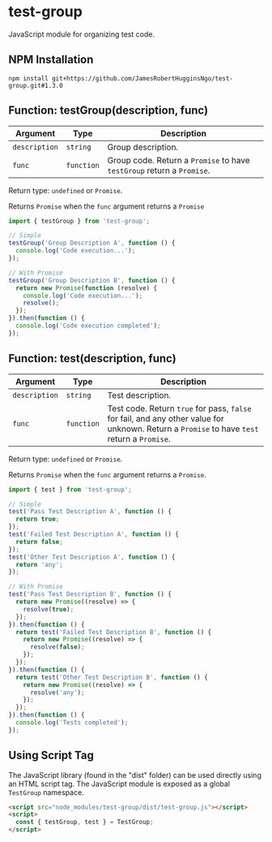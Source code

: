 # test-group

JavaScript module for organizing test code.

## NPM Installation

```
npm install git+https://github.com/JamesRobertHugginsNgo/test-group.git#1.3.0
```

## Function: testGroup(description, func)

Argument | Type | Description
-- | -- | --
`description` | `string` | Group description.
`func` | `function` | Group code. Return a `Promise` to have `testGroup` return a `Promise`.

Return type: `undefined` or `Promise`.

Returns `Promise` when the `func` argument returns a `Promise`

``` JavaScript
import { testGroup } from 'test-group';

// Simple
testGroup('Group Description A', function () {
  console.log('Code execution...');
});

// With Promise
testGroup('Group Description B', function () {
  return new Promise(function (resolve) {
    console.log('Code execution...');
    resolve();
  });
}).then(function () {
  console.log('Code execution completed');
});
```

## Function: test(description, func)

Argument | Type | Description
-- | -- | --
`description` | `string` | Test description.
`func` | `function` | Test code. Return `true` for pass, `false` for fail, and any other value for unknown. Return a `Promise` to have `test` return a `Promise`.

Return type: `undefined` or `Promise`.

Returns `Promise` when the `func` argument returns a `Promise`.

``` JavaScript
import { test } from 'test-group';

// Simple
test('Pass Test Description A', function () {
  return true;
});
test('Failed Test Description A', function () {
  return false;
});
test('Other Test Description A', function () {
  return 'any';
});

// With Promise
test('Pass Test Description B', function () {
  return new Promise((resolve) => {
    resolve(true);
  });
}).then(function () {
  return test('Failed Test Description B', function () {
    return new Promise((resolve) => {
      resolve(false);
    });
  });
}).then(function () {
  return test('Other Test Description B', function () {
    return new Promise((resolve) => {
      resolve('any');
    });
  });
}).then(function () {
  console.log('Tests completed');
});
```

## Using Script Tag

The JavaScript library (found in the "dist" folder) can be used directly using an HTML script tag. The JavaScript module is exposed as a global `TestGroup` namespace.

``` HTML
<script src="node_modules/test-group/dist/test-group.js"></script>
<script>
  const { testGroup, test } = TestGroup;
</script>
```
